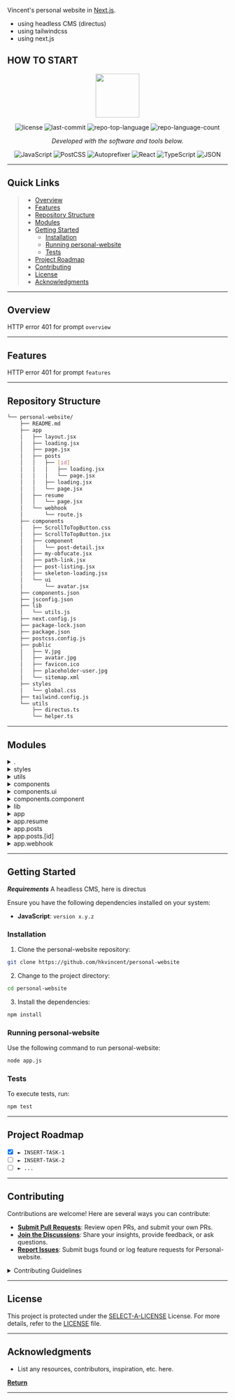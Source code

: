 Vincent's personal website in [Next.js](https://nextjs.org/).


- using headless CMS (directus)
- using tailwindcss
- using next.js


## HOW TO START

<p align="center">
  <img src="https://cdn-icons-png.flaticon.com/512/6295/6295417.png" width="100" />
</p>

<p align="center">
	<img src="https://img.shields.io/github/license/hkvincent/personal-website?style=flat&color=0080ff" alt="license">
	<img src="https://img.shields.io/github/last-commit/hkvincent/personal-website?style=flat&logo=git&logoColor=white&color=0080ff" alt="last-commit">
	<img src="https://img.shields.io/github/languages/top/hkvincent/personal-website?style=flat&color=0080ff" alt="repo-top-language">
	<img src="https://img.shields.io/github/languages/count/hkvincent/personal-website?style=flat&color=0080ff" alt="repo-language-count">
<p>
<p align="center">
		<em>Developed with the software and tools below.</em>
</p>
<p align="center">
	<img src="https://img.shields.io/badge/JavaScript-F7DF1E.svg?style=flat&logo=JavaScript&logoColor=black" alt="JavaScript">
	<img src="https://img.shields.io/badge/PostCSS-DD3A0A.svg?style=flat&logo=PostCSS&logoColor=white" alt="PostCSS">
	<img src="https://img.shields.io/badge/Autoprefixer-DD3735.svg?style=flat&logo=Autoprefixer&logoColor=white" alt="Autoprefixer">
	<img src="https://img.shields.io/badge/React-61DAFB.svg?style=flat&logo=React&logoColor=black" alt="React">
	<img src="https://img.shields.io/badge/TypeScript-3178C6.svg?style=flat&logo=TypeScript&logoColor=white" alt="TypeScript">
	<img src="https://img.shields.io/badge/JSON-000000.svg?style=flat&logo=JSON&logoColor=white" alt="JSON">
</p>
<hr>

##  Quick Links

> - [ Overview](#-overview)
> - [ Features](#-features)
> - [ Repository Structure](#-repository-structure)
> - [ Modules](#-modules)
> - [ Getting Started](#-getting-started)
>   - [ Installation](#-installation)
>   - [ Running personal-website](#-running-personal-website)
>   - [ Tests](#-tests)
> - [ Project Roadmap](#-project-roadmap)
> - [ Contributing](#-contributing)
> - [ License](#-license)
> - [ Acknowledgments](#-acknowledgments)

---

##  Overview

HTTP error 401 for prompt `overview`

---

##  Features

HTTP error 401 for prompt `features`

---

##  Repository Structure

```sh
└── personal-website/
    ├── README.md
    ├── app
    │   ├── layout.jsx
    │   ├── loading.jsx
    │   ├── page.jsx
    │   ├── posts
    │   │   ├── [id]
    │   │   │   ├── loading.jsx
    │   │   │   └── page.jsx
    │   │   ├── loading.jsx
    │   │   └── page.jsx
    │   ├── resume
    │   │   └── page.jsx
    │   └── webhook
    │       └── route.js
    ├── components
    │   ├── ScrollToTopButton.css
    │   ├── ScrollToTopButton.jsx
    │   ├── component
    │   │   └── post-detail.jsx
    │   ├── my-obfucate.jsx
    │   ├── path-link.jsx
    │   ├── post-listing.jsx
    │   ├── skeleton-loading.jsx
    │   └── ui
    │       └── avatar.jsx
    ├── components.json
    ├── jsconfig.json
    ├── lib
    │   └── utils.js
    ├── next.config.js
    ├── package-lock.json
    ├── package.json
    ├── postcss.config.js
    ├── public
    │   ├── V.jpg
    │   ├── avatar.jpg
    │   ├── favicon.ico
    │   ├── placeholder-user.jpg
    │   └── sitemap.xml
    ├── styles
    │   └── global.css
    ├── tailwind.config.js
    └── utils
        ├── directus.ts
        └── helper.ts
```

---

##  Modules

<details closed><summary>.</summary>

| File                                                                                               | Summary                                        |
| ---                                                                                                | ---                                            |
| [jsconfig.json](https://github.com/hkvincent/personal-website/blob/master/jsconfig.json)           | HTTP error 401 for prompt `jsconfig.json`      |
| [next.config.js](https://github.com/hkvincent/personal-website/blob/master/next.config.js)         | HTTP error 401 for prompt `next.config.js`     |
| [components.json](https://github.com/hkvincent/personal-website/blob/master/components.json)       | HTTP error 401 for prompt `components.json`    |
| [postcss.config.js](https://github.com/hkvincent/personal-website/blob/master/postcss.config.js)   | HTTP error 401 for prompt `postcss.config.js`  |
| [package.json](https://github.com/hkvincent/personal-website/blob/master/package.json)             | HTTP error 401 for prompt `package.json`       |
| [tailwind.config.js](https://github.com/hkvincent/personal-website/blob/master/tailwind.config.js) | HTTP error 401 for prompt `tailwind.config.js` |
| [package-lock.json](https://github.com/hkvincent/personal-website/blob/master/package-lock.json)   | HTTP error 401 for prompt `package-lock.json`  |

</details>

<details closed><summary>styles</summary>

| File                                                                                      | Summary                                       |
| ---                                                                                       | ---                                           |
| [global.css](https://github.com/hkvincent/personal-website/blob/master/styles/global.css) | HTTP error 401 for prompt `styles/global.css` |

</details>

<details closed><summary>utils</summary>

| File                                                                                       | Summary                                       |
| ---                                                                                        | ---                                           |
| [helper.ts](https://github.com/hkvincent/personal-website/blob/master/utils/helper.ts)     | HTTP error 401 for prompt `utils/helper.ts`   |
| [directus.ts](https://github.com/hkvincent/personal-website/blob/master/utils/directus.ts) | HTTP error 401 for prompt `utils/directus.ts` |

</details>

<details closed><summary>components</summary>

| File                                                                                                                | Summary                                                      |
| ---                                                                                                                 | ---                                                          |
| [path-link.jsx](https://github.com/hkvincent/personal-website/blob/master/components/path-link.jsx)                 | HTTP error 401 for prompt `components/path-link.jsx`         |
| [my-obfucate.jsx](https://github.com/hkvincent/personal-website/blob/master/components/my-obfucate.jsx)             | HTTP error 401 for prompt `components/my-obfucate.jsx`       |
| [ScrollToTopButton.css](https://github.com/hkvincent/personal-website/blob/master/components/ScrollToTopButton.css) | HTTP error 401 for prompt `components/ScrollToTopButton.css` |
| [ScrollToTopButton.jsx](https://github.com/hkvincent/personal-website/blob/master/components/ScrollToTopButton.jsx) | HTTP error 401 for prompt `components/ScrollToTopButton.jsx` |
| [post-listing.jsx](https://github.com/hkvincent/personal-website/blob/master/components/post-listing.jsx)           | HTTP error 401 for prompt `components/post-listing.jsx`      |
| [skeleton-loading.jsx](https://github.com/hkvincent/personal-website/blob/master/components/skeleton-loading.jsx)   | HTTP error 401 for prompt `components/skeleton-loading.jsx`  |

</details>

<details closed><summary>components.ui</summary>

| File                                                                                             | Summary                                              |
| ---                                                                                              | ---                                                  |
| [avatar.jsx](https://github.com/hkvincent/personal-website/blob/master/components/ui/avatar.jsx) | HTTP error 401 for prompt `components/ui/avatar.jsx` |

</details>

<details closed><summary>components.component</summary>

| File                                                                                                              | Summary                                                          |
| ---                                                                                                               | ---                                                              |
| [post-detail.jsx](https://github.com/hkvincent/personal-website/blob/master/components/component/post-detail.jsx) | HTTP error 401 for prompt `components/component/post-detail.jsx` |

</details>

<details closed><summary>lib</summary>

| File                                                                               | Summary                                  |
| ---                                                                                | ---                                      |
| [utils.js](https://github.com/hkvincent/personal-website/blob/master/lib/utils.js) | HTTP error 401 for prompt `lib/utils.js` |

</details>

<details closed><summary>app</summary>

| File                                                                                     | Summary                                     |
| ---                                                                                      | ---                                         |
| [loading.jsx](https://github.com/hkvincent/personal-website/blob/master/app/loading.jsx) | HTTP error 401 for prompt `app/loading.jsx` |
| [page.jsx](https://github.com/hkvincent/personal-website/blob/master/app/page.jsx)       | HTTP error 401 for prompt `app/page.jsx`    |
| [layout.jsx](https://github.com/hkvincent/personal-website/blob/master/app/layout.jsx)   | HTTP error 401 for prompt `app/layout.jsx`  |

</details>

<details closed><summary>app.resume</summary>

| File                                                                                      | Summary                                         |
| ---                                                                                       | ---                                             |
| [page.jsx](https://github.com/hkvincent/personal-website/blob/master/app/resume/page.jsx) | HTTP error 401 for prompt `app/resume/page.jsx` |

</details>

<details closed><summary>app.posts</summary>

| File                                                                                           | Summary                                           |
| ---                                                                                            | ---                                               |
| [loading.jsx](https://github.com/hkvincent/personal-website/blob/master/app/posts/loading.jsx) | HTTP error 401 for prompt `app/posts/loading.jsx` |
| [page.jsx](https://github.com/hkvincent/personal-website/blob/master/app/posts/page.jsx)       | HTTP error 401 for prompt `app/posts/page.jsx`    |

</details>

<details closed><summary>app.posts.[id]</summary>

| File                                                                                                | Summary                                                |
| ---                                                                                                 | ---                                                    |
| [loading.jsx](https://github.com/hkvincent/personal-website/blob/master/app/posts/[id]/loading.jsx) | HTTP error 401 for prompt `app/posts/[id]/loading.jsx` |
| [page.jsx](https://github.com/hkvincent/personal-website/blob/master/app/posts/[id]/page.jsx)       | HTTP error 401 for prompt `app/posts/[id]/page.jsx`    |

</details>

<details closed><summary>app.webhook</summary>

| File                                                                                       | Summary                                          |
| ---                                                                                        | ---                                              |
| [route.js](https://github.com/hkvincent/personal-website/blob/master/app/webhook/route.js) | HTTP error 401 for prompt `app/webhook/route.js` |

</details>

---

##  Getting Started

***Requirements***
A headless CMS, here is directus

Ensure you have the following dependencies installed on your system:

* **JavaScript**: `version x.y.z`

###  Installation

1. Clone the personal-website repository:

```sh
git clone https://github.com/hkvincent/personal-website
```

2. Change to the project directory:

```sh
cd personal-website
```

3. Install the dependencies:

```sh
npm install
```

###  Running personal-website

Use the following command to run personal-website:

```sh
node app.js
```

###  Tests

To execute tests, run:

```sh
npm test
```

---

##  Project Roadmap

- [X] `► INSERT-TASK-1`
- [ ] `► INSERT-TASK-2`
- [ ] `► ...`

---

##  Contributing

Contributions are welcome! Here are several ways you can contribute:

- **[Submit Pull Requests](https://github.com/hkvincent/personal-website/blob/main/CONTRIBUTING.md)**: Review open PRs, and submit your own PRs.
- **[Join the Discussions](https://github.com/hkvincent/personal-website/discussions)**: Share your insights, provide feedback, or ask questions.
- **[Report Issues](https://github.com/hkvincent/personal-website/issues)**: Submit bugs found or log feature requests for Personal-website.

<details closed>
    <summary>Contributing Guidelines</summary>

1. **Fork the Repository**: Start by forking the project repository to your GitHub account.
2. **Clone Locally**: Clone the forked repository to your local machine using a Git client.
   ```sh
   git clone https://github.com/hkvincent/personal-website
   ```
3. **Create a New Branch**: Always work on a new branch, giving it a descriptive name.
   ```sh
   git checkout -b new-feature-x
   ```
4. **Make Your Changes**: Develop and test your changes locally.
5. **Commit Your Changes**: Commit with a clear message describing your updates.
   ```sh
   git commit -m 'Implemented new feature x.'
   ```
6. **Push to GitHub**: Push the changes to your forked repository.
   ```sh
   git push origin new-feature-x
   ```
7. **Submit a Pull Request**: Create a PR against the original project repository. Clearly describe the changes and their motivations.

Once your PR is reviewed and approved, it will be merged into the main branch.

</details>

---

##  License

This project is protected under the [SELECT-A-LICENSE](https://choosealicense.com/licenses) License. For more details, refer to the [LICENSE](https://choosealicense.com/licenses/) file.

---

##  Acknowledgments

- List any resources, contributors, inspiration, etc. here.

[**Return**](#-quick-links)

---



